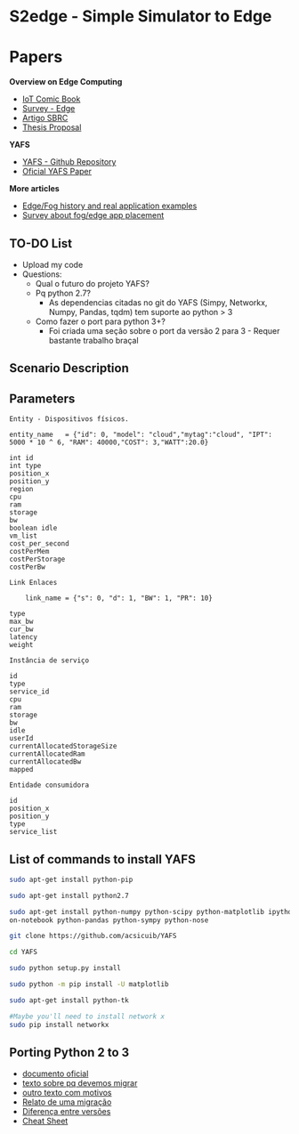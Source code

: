 
# S2edge - Simple Simulator to Edge

# Papers

**Overview on Edge Computing**

  - [IoT Comic Book](https://drive.google.com/file/d/1ChouVHAa0OxDT1cK3hnuGXK04SC8zkxs/view?usp=sharing)
  - [Survey - Edge](https://drive.google.com/file/d/1Mybe-CyLMRBSJemb9xi7mFPJlqYImTMn/view?usp=sharing)
  - [Artigo SBRC](https://drive.google.com/file/d/1Y4hif0Qc5UIZAsrok2qE9wWHzW9udMki/view?usp=sharing)
  - [Thesis Proposal](https://drive.google.com/file/d/1Y4hif0Qc5UIZAsrok2qE9wWHzW9udMki/view?usp=sharing)
 
 **YAFS**
 
  - [YAFS - Github Repository](https://github.com/acsicuib/YAFS)
  - [Oficial YAFS Paper](https://arxiv.org/abs/1902.01091)
  
  **More articles**
  
   - [Edge/Fog history and real application examples](https://www.microsoft.com/en-us/research/uploads/prod/2018/10/edge-computing-a-historical-perspective-and-direction.pdf)
   - [Survey about fog/edge app placement](https://arxiv.org/abs/1901.05717)

## TO-DO List
  - Upload my code
  - Questions: 
    - Qual o futuro do projeto YAFS? 
    - Pq python 2.7? 
      - As dependencias citadas no git do YAFS (Simpy, Networkx, Numpy, Pandas, tqdm) tem suporte ao python > 3
    - Como fazer o port para python 3+?
      - Foi criada uma seção sobre o port da versão 2 para 3 - Requer bastante trabalho braçal


## Scenario Description
## Parameters



```
Entity - Dispositivos físicos.

entity_name   = {"id": 0, "model": "cloud","mytag":"cloud", "IPT": 5000 * 10 ^ 6, "RAM": 40000,"COST": 3,"WATT":20.0}

int id
int type
position_x
position_y
region
cpu
ram
storage
bw
boolean idle
vm_list
cost_per_second
costPerMem
costPerStorage
costPerBw
```

```
Link Enlaces

    link_name = {"s": 0, "d": 1, "BW": 1, "PR": 10}

type
max_bw
cur_bw
latency
weight
```


```
Instância de serviço

id
type
service_id
cpu
ram
storage
bw
idle
userId
currentAllocatedStorageSize
currentAllocatedRam
currentAllocatedBw
mapped
```

```
Entidade consumidora

id
position_x
position_y
type
service_list
```


## List of commands to install YAFS

```bash
sudo apt-get install python-pip

sudo apt-get install python2.7

sudo apt-get install python-numpy python-scipy python-matplotlib ipython ipyth
on-notebook python-pandas python-sympy python-nose

git clone https://github.com/acsicuib/YAFS

cd YAFS

sudo python setup.py install

sudo python -m pip install -U matplotlib

sudo apt-get install python-tk

#Maybe you'll need to install network x
sudo pip install networkx
```


## Porting Python 2 to 3

 - [documento oficial](https://docs.python.org/3/howto/pyporting.html)
 - [texto sobre pq devemos migrar](http://blog.aprendapython.com.br/articles/python2-ou-3-1fr71/)
 - [outro texto com motivos](http://www.zeletron.com.br/2013/03/portando-para-o-python-3.html)
 - [Relato de uma migração](https://www.agatetepe.com.br/licoes-aprendidas-da-migracao-para-o-python-3/)
 - [Diferença entre versões](https://blog.caelum.com.br/quais-as-diferencas-entre-python-2-e-python-3/)
 - [Cheat Sheet](http://python-future.org/compatible_idioms.html)
 

